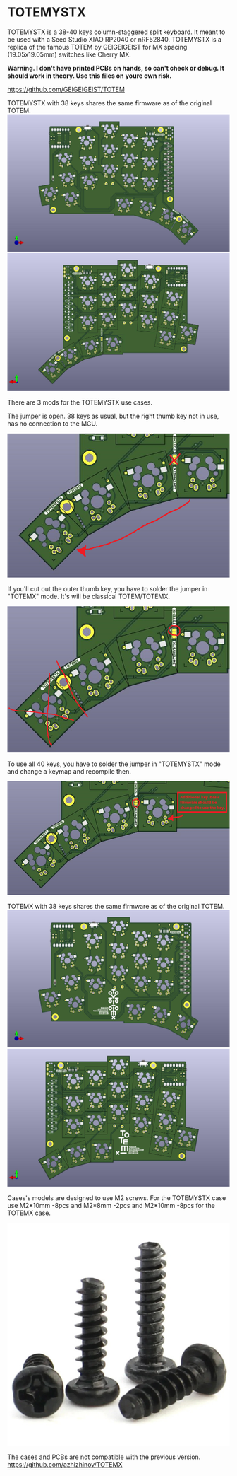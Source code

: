 # TOTEMYSTX
TOTEMYSTX is a 38-40 keys column-staggered split keyboard. It meant to be used with a Seed Studio XIAO RP2040 or nRF52840.
TOTEMYSTX is a replica of the famous TOTEM by GEIGEIGEIST for MX spacing (19.05x19.05mm) switches like Cherry MX.

**Warning. I don't have printed PCBs on hands, so can't check or debug. It should work in theory. Use this files on youre own risk.**

https://github.com/GEIGEIGEIST/TOTEM

TOTEMYSTX with 38 keys shares the same firmware as of the original TOTEM.
![image](./Pictures/20250812.AZHIZHINOV.TOTEMYSTX.00.jpg)
![image](./Pictures/20250812.AZHIZHINOV.TOTEMYSTX.01.jpg)

There are 3 mods for the TOTEMYSTX use cases.

The jumper is open. 38 keys as usual, but the right thumb key not in use, has no connection to the MCU.

![image](./Pictures/20250902.AZHIZHINOV.TOTEMYSTX.00.png)

If you'll cut out the outer thumb key, you have to solder the jumper in "TOTEMX" mode. It's will be classical TOTEM/TOTEMX.

![image](./Pictures/20250902.AZHIZHINOV.TOTEMYSTX.01.png)

To use all 40 keys, you have to solder the jumper in "TOTEMYSTX" mode and change a keymap and recompile then.

![image](./Pictures/20250902.AZHIZHINOV.TOTEMYSTX.02.png)

TOTEMX with 38 keys shares the same firmware as of the original TOTEM.
![image](./Pictures/20250812.AZHIZHINOV.TOTEMX.00.jpg)
![image](./Pictures/20250812.AZHIZHINOV.TOTEMX.01.jpg)

Cases's models are designed to use M2 screws. For the TOTEMYSTX case use M2\*10mm -8pcs and M2\*8mm -2pcs and M2\*10mm -8pcs for the TOTEMX case.

![image](./Pictures/20250814.SCREW.M2.00.jpg)

The cases and PCBs are not compatible with the previous version. https://github.com/azhizhinov/TOTEMX
